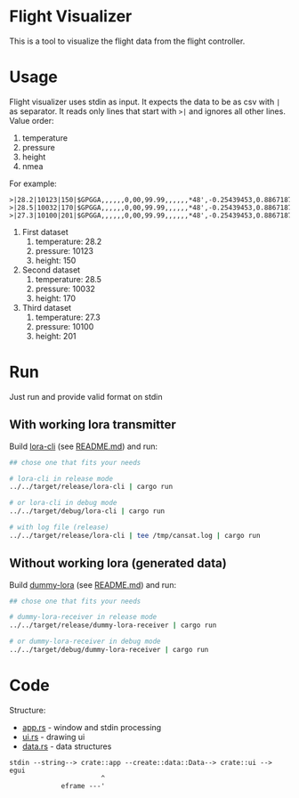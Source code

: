 # Flight Visualizer 
This is a tool to visualize the flight data from the flight controller.

# Usage

Flight visualizer uses stdin as input. It expects the data to be as csv with `|` as separator. It 
reads only lines that start with `>|` and ignores all other lines. Value order:
1. temperature
2. pressure
3. height
4. nmea

For example:
```
>|28.2|10123|150|$GPGGA,,,,,,0,00,99.99,,,,,,*48',-0.25439453,0.88671875,0.34960938,-0.011324655,-0.00039969373,0.003996937,1.1204091,0.2633056
>|28.5|10032|170|$GPGGA,,,,,,0,00,99.99,,,,,,*48',-0.25439453,0.88671875,0.34960938,-0.011324655,-0.00039969373,0.003996937,1.1204091,0.2633056
>|27.3|10100|201|$GPGGA,,,,,,0,00,99.99,,,,,,*48',-0.25439453,0.88671875,0.34960938,-0.011324655,-0.00039969373,0.003996937,1.1204091,0.2633056
```
1. First dataset 
   1. temperature: 28.2
   2. pressure: 10123
   3. height: 150
2. Second dataset
   1. temperature: 28.5
   2. pressure: 10032
   3. height: 170
3. Third dataset
   1. temperature: 27.3
   2. pressure: 10100
   3. height: 201

    
# Run
Just run and provide valid format on stdin

## With working lora transmitter
Build [lora-cli](../lora-cli) (see [README.md](../lora-cli/README.md)) and run:
```bash
## chose one that fits your needs

# lora-cli in release mode
../../target/release/lora-cli | cargo run

# or lora-cli in debug mode
../../target/debug/lora-cli | cargo run

# with log file (release)
../../target/release/lora-cli | tee /tmp/cansat.log | cargo run
```

## Without working lora (generated data)
Build [dummy-lora](../dummy-lora-receiver) (see [README.md](../dummy-lora-receiver/README.md)) and run:
```bash
## chose one that fits your needs

# dummy-lora-receiver in release mode
../../target/release/dummy-lora-receiver | cargo run

# or dummy-lora-receiver in debug mode
../../target/debug/dummy-lora-receiver | cargo run
```

# Code 
Structure:
- [app.rs](src/app.rs) - window and stdin processing
- [ui.rs](src/ui.rs) - drawing ui
- [data.rs](src/data.rs) - data structures

```
stdin --string--> crate::app --create::data::Data--> crate::ui --> egui
                       ^
             eframe ---'
```

